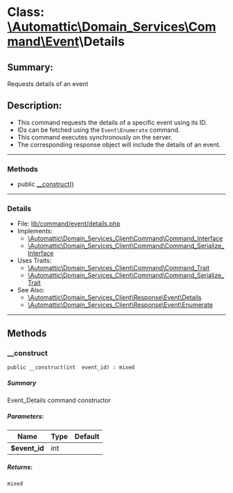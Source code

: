 # Class: [\Automattic](../namespaces/automattic.md)[\Domain_Services](../namespaces/automattic-domain-services.md)[\Command](../namespaces/automattic-domain-services-command.md)[\Event](../namespaces/automattic-domain-services-command-event.md)\Details

## Summary:

Requests details of an event

## Description:

- This command requests the details of a specific event using its ID.
- IDs can be fetched using the `Event\Enumerate` command.
- This command executes synchronously on the server.
- The corresponding response object will include the details of an event.


---

### Methods

* public [__construct()](#method___construct)

---

### Details

* File: [lib/command/event/details.php](../../lib/command/event/details.php)
* Implements:
  * [\Automattic\Domain_Services_Client\Command\Command_Interface](../classes/Automattic-Domain-Services-Command-Command-Interface.md)
  * [\Automattic\Domain_Services_Client\Command\Command_Serialize_Interface](../classes/Automattic-Domain-Services-Command-Command-Serialize-Interface.md)
* Uses Traits:
  * [\Automattic\Domain_Services_Client\Command\Command_Trait](../classes/Automattic-Domain-Services-Command-Command-Trait.md)
  * [\Automattic\Domain_Services_Client\Command\Command_Serialize_Trait](../classes/Automattic-Domain-Services-Command-Command-Serialize-Trait.md)
* See Also:
  * [\Automattic\Domain_Services_Client\Response\Event\Details](../classes/Automattic-Domain-Services-Response-Event-Details.md)
  * [\Automattic\Domain_Services_Client\Response\Event\Enumerate](../classes/Automattic-Domain-Services-Response-Event-Enumerate.md)

---

## Methods

<a id="method___construct"></a>
### __construct

```
public __construct(int  event_id) : mixed
```

##### Summary

Event_Details command constructor

##### Parameters:

| Name | Type | Default |
|------|------|---------|
| **$event_id** | int |  |

##### Returns:

```
mixed
```
